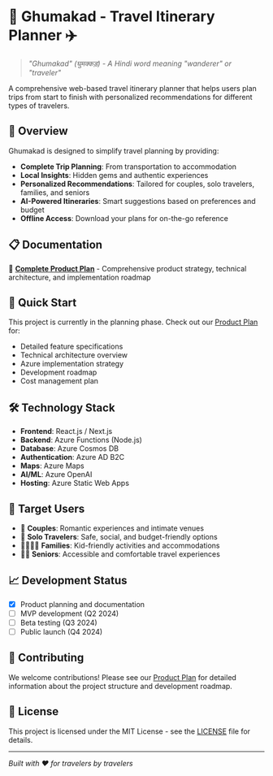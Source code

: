 # 🧳 Ghumakad - Travel Itinerary Planner ✈️

> *"Ghumakad" (घुमक्कड़) - A Hindi word meaning "wanderer" or "traveler"*

A comprehensive web-based travel itinerary planner that helps users plan trips from start to finish with personalized recommendations for different types of travelers.

## 🌟 Overview

Ghumakad is designed to simplify travel planning by providing:
- **Complete Trip Planning**: From transportation to accommodation
- **Local Insights**: Hidden gems and authentic experiences  
- **Personalized Recommendations**: Tailored for couples, solo travelers, families, and seniors
- **AI-Powered Itineraries**: Smart suggestions based on preferences and budget
- **Offline Access**: Download your plans for on-the-go reference

## 📋 Documentation

📖 **[Complete Product Plan](./PRODUCT_PLAN.md)** - Comprehensive product strategy, technical architecture, and implementation roadmap

## 🚀 Quick Start

This project is currently in the planning phase. Check out our [Product Plan](./PRODUCT_PLAN.md) for:
- Detailed feature specifications
- Technical architecture overview
- Azure implementation strategy
- Development roadmap
- Cost management plan

## 🛠️ Technology Stack

- **Frontend**: React.js / Next.js
- **Backend**: Azure Functions (Node.js)
- **Database**: Azure Cosmos DB
- **Authentication**: Azure AD B2C
- **Maps**: Azure Maps
- **AI/ML**: Azure OpenAI
- **Hosting**: Azure Static Web Apps

## 🎯 Target Users

- 💑 **Couples**: Romantic experiences and intimate venues
- 🎒 **Solo Travelers**: Safe, social, and budget-friendly options
- 👨‍👩‍👧‍👦 **Families**: Kid-friendly activities and accommodations
- 👴👵 **Seniors**: Accessible and comfortable travel experiences

## 📈 Development Status

- [x] Product planning and documentation
- [ ] MVP development (Q2 2024)
- [ ] Beta testing (Q3 2024)  
- [ ] Public launch (Q4 2024)

## 🤝 Contributing

We welcome contributions! Please see our [Product Plan](./PRODUCT_PLAN.md) for detailed information about the project structure and development roadmap.

## 📄 License

This project is licensed under the MIT License - see the [LICENSE](LICENSE) file for details.

---

*Built with ❤️ for travelers by travelers*